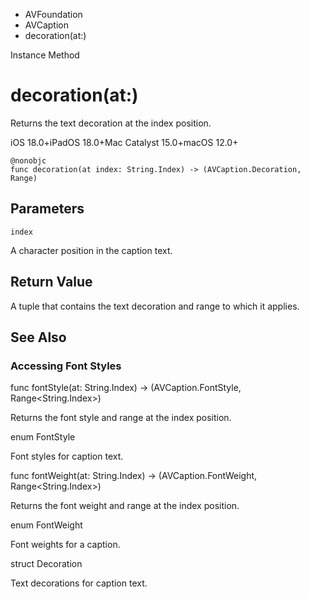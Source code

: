 

- AVFoundation
- AVCaption
-  decoration(at:) 

Instance Method

# decoration(at:)

Returns the text decoration at the index position.

iOS 18.0+iPadOS 18.0+Mac Catalyst 15.0+macOS 12.0+

``` source
@nonobjc
func decoration(at index: String.Index) -> (AVCaption.Decoration, Range)
```

## Parameters 

`index`  

A character position in the caption text.

## Return Value

A tuple that contains the text decoration and range to which it applies.

## See Also

### Accessing Font Styles

func fontStyle(at: String.Index) -> (AVCaption.FontStyle, Range&lt;String.Index>)

Returns the font style and range at the index position.

enum FontStyle

Font styles for caption text.

func fontWeight(at: String.Index) -> (AVCaption.FontWeight, Range&lt;String.Index>)

Returns the font weight and range at the index position.

enum FontWeight

Font weights for a caption.

struct Decoration

Text decorations for caption text.

